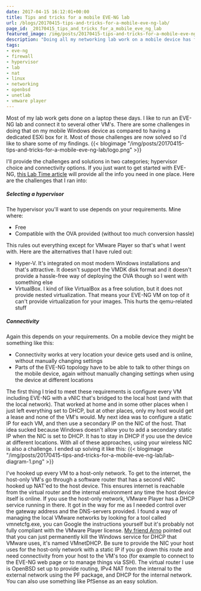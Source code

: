 ```yaml
---
date: 2017-04-15 16:12:01+00:00
title: Tips and tricks for a mobile EVE-NG lab
url: /blogs/20170415-tips-and-tricks-for-a-mobile-eve-ng-lab/
page_id: _20170415_tips_and_tricks_for_a_mobile_eve_ng_lab
featured_image: /img/posts/20170415-tips-and-tricks-for-a-mobile-eve-ng-lab/logo.png
description: "Doing all my networking lab work on a mobile device has faced me with some challenges. Most of them are now resolved so I'd like to share my findings."
tags:
- eve-ng
- firewall
- hypervisor
- lab
- nat
- linux
- networking
- openbsd
- unetlab
- vmware player
---
```


Most of my lab work gets done on a laptop these days. I like to run an EVE-NG lab and connect it to several other VM's. There are some challenges in doing that on my mobile Windows device as compared to having a dedicated ESXi box for it. Most of those challenges are now solved so I'd like to share some of my findings.
{{< blogimage "/img/posts/20170415-tips-and-tricks-for-a-mobile-eve-ng-lab/logo.png" >}}
<!-- more -->
I'll provide the challenges and solutions in two categories; hypervisor choice and connectivity options. If you just want to get started with EVE-NG, [this Lab Time article](https://www.lab-time.it/2017/04/11/setting-up-the-successor-to-unetlab-eve-ng/) will provide all the info you need in one place. Here are the challenges that I ran into:

##### Selecting a hypervisor
The hypervisor you'll want to use depends on your requirements. Mine where:

* Free
* Compatible with the OVA provided (without too much conversion hassle)

This rules out everything except for VMware Player so that's what I went with. Here are the alternatives that I have ruled out:

* Hyper-V. It's integrated on most modern Windows installations and that's attractive. It doesn't support the VMDK disk format and it doesn't provide a hassle-free way of deploying the OVA though so I went with something else
* VirtualBox. I kind of like VirtualBox as a free solution, but it does not provide nested virtualization. That means your EVE-NG VM on top of it can't provide virtualization for your images. This hurts the qemu-related stuff

##### Connectivity
Again this depends on your requirements. On a mobile device they might be something like this:

* Connectivity works at very location your device gets used and is online, without manually changing settings
* Parts of the EVE-NG topology have to be able to talk to other things on the mobile device, again without manually changing settings when using the device at different locations

The first thing I tried to meet these requirements is configure every VM including EVE-NG with a vNIC that's bridged to the local host (and with that the local network). That worked at home and in some other places when I just left everything set to DHCP, but at other places, only my host would get a lease and none of the VM's would.
My next idea was to configure a static IP for each VM, and then use a secondary IP on the NIC of the host. That idea sucked because Windows doesn't allow you to add a secondary static IP when the NIC is set to DHCP. It has to stay in DHCP if you use the device at different locations. With all of these approaches, using your wireless NIC is also a challenge. I ended up solving it like this:
{{< blogimage "/img/posts/20170415-tips-and-tricks-for-a-mobile-eve-ng-lab/lab-diagram-1.png" >}}

I've hooked up every VM to a host-only network. To get to the internet, the host-only VM's go through a software router that has a second vNIC hooked up NAT'ed to the host device. This ensures internet is reachable from the virtual router and the internal environment any time the host device itself is online. If you use the host-only network, VMware Player has a DHCP service running in there. It got in the way for me as I needed control over the gateway address and the DNS-servers provided. I found a way of managing the local VMware networks by looking for a tool called vmnetcfg.exe, you can Google the instructions yourself but it's probably not fully compliant with the VMware Player license. [My friend Arno](https://www.linkedin.com/in/arno-tilroe-59833427/) pointed out that you can just permanently kill the Windows service for DHCP that VMware uses, it's named VMnetDHCP. Be sure to provide the NIC your host uses for the host-only network with a static IP if you go down this route and need connectivity from your host to the VM's too (for example to connect to the EVE-NG web page or to manage things via SSH). The virtual router I use is OpenBSD set up to provide routing, IPv4 NAT from the internal to the external network using the PF package, and DHCP for the internal network. You can also use something like PfSense as an easy solution.
